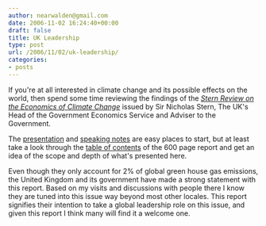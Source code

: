 ```yaml
---
author: nearwalden@gmail.com
date: 2006-11-02 16:24:40+00:00
draft: false
title: UK Leadership
type: post
url: /2006/11/02/uk-leadership/
categories:
- posts
---
```


If you're at all interested in climate change and its possible effects on the world, then spend some time reviewing the findings of the [_Stern Review on the Economics of Climate Change_](http://www.hm-treasury.gov.uk/independent_reviews/stern_review_economics_climate_change/sternreview_index.cfm) issued by Sir Nicholas Stern, The UK's Head of the Government Economics Service and Adviser to the Government.





The [presentation](http://www.hm-treasury.gov.uk/media/987/6B/Slides_for_Launch.pdf) and [speaking notes](http://www.hm-treasury.gov.uk/media/99D/3D/sternreview_speakingnotes.pdf) are easy places to start, but at least take a look through the [table of contents](http://www.hm-treasury.gov.uk/independent_reviews/stern_review_economics_climate_change/stern_review_report.cfm) of the 600 page report and get an idea of the scope and depth of what's presented here.





Even though they only account for 2% of global green house gas emissions, the United Kingdom and its government have made a strong statement with this report. Based on my visits and discussions with people there I know they are tuned into this issue way beyond most other locales. This report signifies their intention to take a global leadership role on this issue, and given this report I think many will find it a welcome one.



